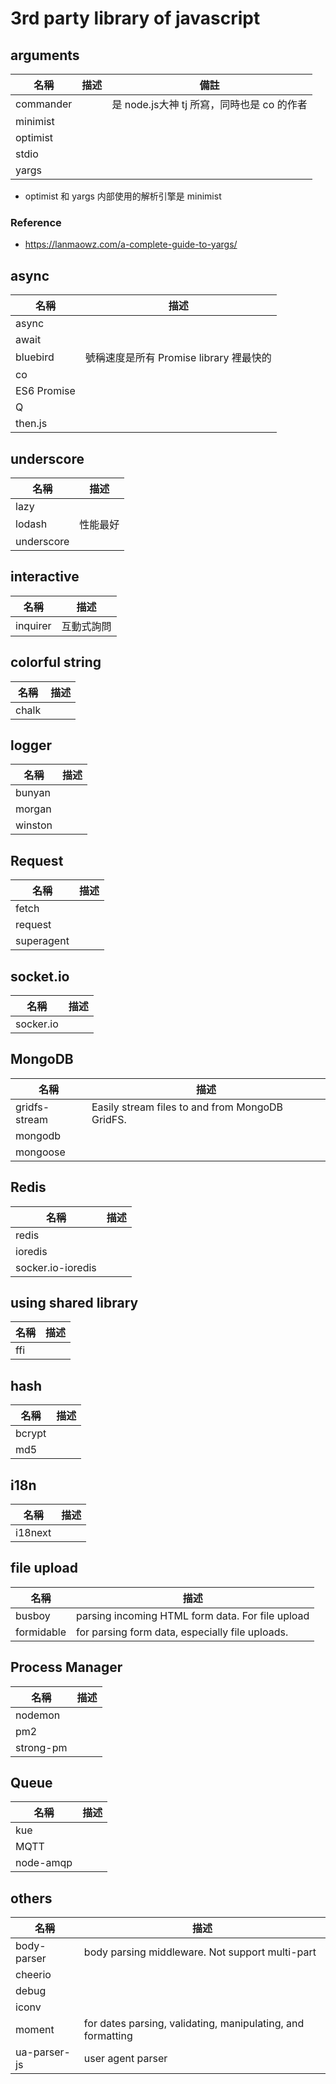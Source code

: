 # 3rd party library of javascript

## arguments
| 名稱  | 描述 | 備註 |
| ----- | ----- | ----- |
| commander |  | 是 node.js大神 tj 所寫，同時也是 co 的作者  |
| minimist |  |
| optimist |  |
| stdio |  |
| yargs |  |

* optimist 和 yargs 内部使用的解析引擎是 minimist

### Reference
* https://lanmaowz.com/a-complete-guide-to-yargs/

## async
| 名稱  | 描述 |
| ----- | ----- |
| async |  |
| await |  |
| bluebird | 號稱速度是所有 Promise library 裡最快的 |
| co |  |
| ES6 Promise |  |
| Q |  |
| then.js |  |

## underscore
| 名稱  | 描述 |
| ----- | ----- |
| lazy |  |
| lodash | 性能最好 |
| underscore |  |

## interactive
| 名稱  | 描述 |
| ----- | ----- |
| inquirer | 互動式詢問 |

## colorful string
| 名稱  | 描述 |
| ----- | ----- |
| chalk |  |

## logger
| 名稱  | 描述 |
| ----- | ----- |
| bunyan |  |
| morgan |  |
| winston |  |

## Request
| 名稱  | 描述 |
| ----- | ----- |
| fetch |  |
| request |  |
| superagent |  |

## socket.io
| 名稱  | 描述 |
| ----- | ----- |
| socker.io |  |

## MongoDB
| 名稱  | 描述 |
| ----- | ----- |
| gridfs-stream | Easily stream files to and from MongoDB GridFS. |
| mongodb |  |
| mongoose |  |

## Redis
| 名稱  | 描述 |
| ----- | ----- |
| redis |  |
| ioredis |  |
| socker.io-ioredis |  |

## using shared library
| 名稱  | 描述 |
| ----- | ----- |
| ffi |  |

## hash
| 名稱  | 描述 |
| ----- | ----- |
| bcrypt |  |
| md5 |  |

## i18n
| 名稱  | 描述 |
| ----- | ----- |
| i18next |  |

## file upload
| 名稱  | 描述 |
| ----- | ----- |
| busboy | parsing incoming HTML form data. For file upload |
| formidable | for parsing form data, especially file uploads. |

## Process Manager
| 名稱  | 描述 |
| ----- | ----- |
| nodemon |  |
| pm2 |  |
| strong-pm |  |

## Queue
| 名稱  | 描述 |
| ----- | ----- |
| kue |  |
| MQTT |  |
| node-amqp |  |

## others
| 名稱  | 描述 |
| ----- | ----- |
| body-parser | body parsing middleware. Not support multi-part |
| cheerio |  |
| debug |  |
| iconv |  |
| moment | for dates parsing, validating, manipulating, and formatting |
| ua-parser-js | user agent parser |
